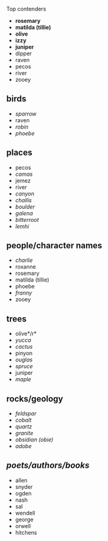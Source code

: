 Top contenders
 * **rosemary**
 * **matilda (tillie)**
 * **olive**
 * **izzy**
 * **juniper**
 * dipper
 * raven 
 * pecos
 * river
 * zooey



birds
----------
 * *sparrow*
 * raven
 * *robin*
 * *phoebe*

places
-----------
 * pecos
 * *camas*
 * jemez
 * river
 * *canyon*
 * *challis*
 * *boulder*
 * *galena*
 * *bitterroot*
 * *lemhi*

people/character names
------------
 * *charlie*
 * roxanne
 * rosemary
 * matilda (tillie)
 * phoebe
 * *franny*
 * zooey

trees
----------
 * olive*/r*
 * *yucca*
 * *cactus*
 * pinyon
 * *ouglas*
 * *spruce*
 * juniper
 * *maple*
 
rocks/geology
-------------
 * *feldspar*
 * *cobalt*
 * *quartz*
 * *granite*
 * *obsidian (obie)*
 * *adobe*

*poets/authors/books*
-------------------
 * allen
 * snyder
 * ogden
 * nash
 * sal
 * wendell
 * george
 * orwell
 * hitchens
